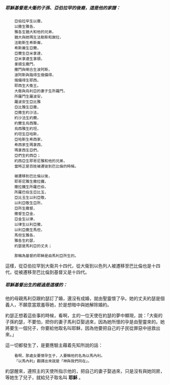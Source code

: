 ##### 耶穌基督是大衞的子孫、亞伯拉罕的後裔，這是他的家譜：

        亞伯拉罕生以撒，
        以撒生雅各，
        雅各生猶大和他的兄弟，
        猶大與她瑪生法勒斯和謝拉，
        法勒斯生希斯崙，
        希斯崙生亞蘭，
        亞蘭生亞米拿達，
        亞米拿達生拿順，
        拿順生撒門，
        撒門與喇合生波阿斯，
        波阿斯與路得生俄備得，
        俄備得生耶西，
        耶西生大衞王。
        大衞與烏利亞的妻子生所羅門，
        所羅門生羅波安，
        羅波安生亞比雅
        亞比雅生亞撒，
        亞撒生約沙法，
        約沙法生約蘭，
        約蘭生烏西雅，
        烏西雅生約坦，
        約坦生亞哈斯，
        亞哈斯生希西家，
        希西家生瑪拿西，
        瑪拿西生亞們，
        亞們生約西亞；
        約西亞生耶哥尼雅和他的兄弟，
        當時正是百姓被遷徙到巴比倫的時候。
        
        被遷移到巴比倫以後，
        耶哥尼雅生撒拉鐵，
        撒拉鐵生所羅巴伯，
        所羅巴伯生亞比玉，
        亞比玉生以利亞敬，
        以利亞敬生亞所，
        亞所生撒督，
        撒督生亞金，
        亞金生以律，
        以律生以利亞撒，
        以利亞撒生馬但，
        馬但生雅各，
        雅各生約瑟，
        約瑟是馬利亞的丈夫；
        
        那稱為基督的耶穌是由馬利亞所生的。

這樣，從亞伯拉罕到大衞共十四代，從大衞到以色列人被遷移至巴比倫也是十四代，從被遷移至巴比倫到基督又是十四代。

##### 耶穌基督出生的經過是這樣的：

他的母親馬利亞跟約瑟訂了婚，還沒有成婚，就由聖靈懷了孕。她的丈夫約瑟是個義人，不願意當眾羞辱她，於是想暗中與她解除婚約。

約瑟正想着這些事的時候，看啊，主的一位天使在約瑟的夢中顯現，說：「大衞的子孫約瑟，不要怕，把你的妻子馬利亞娶過來，因為她所懷的孕是由聖靈來的。她將要生一個兒子，你要給他取名叫耶穌，因為他要把自己的子民從罪惡中拯救出來。」

這一切都發生了，是要應驗主藉着先知所說的話：

        看啊，那處女要懷孕生子，人要稱他的名為以馬內利。
        「以馬內利」翻譯出來就是「神與我們同在」。

約瑟醒來，遵照主的天使所指示他的，把自己的妻子娶過來，只是沒有與她同房，等她生了兒子，就給兒子取名叫 **耶穌** 。
